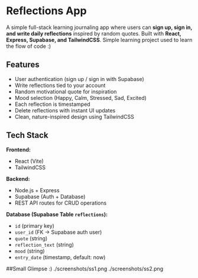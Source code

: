 # Reflections App
A simple full-stack learning journaling app where users can **sign up, sign in, and write daily reflections** inspired by random quotes. Built with **React, Express, Supabase, and TailwindCSS**. Simple learning project used to learn the flow of code :)

## Features
- User authentication (sign up / sign in with Supabase)  
- Write reflections tied to your account  
- Random motivational quote for inspiration  
- Mood selection (Happy, Calm, Stressed, Sad, Excited)  
- Each reflection is timestamped  
- Delete reflections with instant UI updates  
- Clean, nature-inspired design using TailwindCSS  

## Tech Stack
**Frontend:**  
- React (Vite)  
- TailwindCSS  

**Backend:**  
- Node.js + Express  
- Supabase (Auth + Database)  
- REST API routes for CRUD operations  

**Database (Supabase Table `reflections`):**  
- `id` (primary key)  
- `user_id` (FK → Supabase auth user)  
- `quote` (string)  
- `reflection_text` (string)  
- `mood` (string)  
- `entry_date` (timestamp, default: now)  

##Small Glimpse :)
./screenshots/ss1.png
./screenshots/ss2.png
